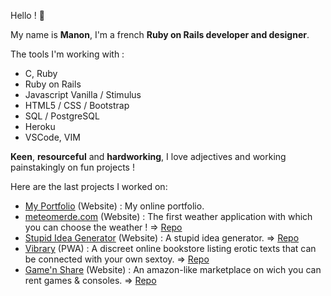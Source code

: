 Hello !  🔆

My name is **Manon**, I'm a french **Ruby on Rails developer and designer**.

The tools I'm working with :

- C, Ruby
- Ruby on Rails
- Javascript Vanilla / Stimulus
- HTML5 / CSS / Bootstrap
- SQL / PostgreSQL
- Heroku
- VSCode, VIM



**Keen**, **resourceful** and **hardworking**, I love adjectives and working painstakingly on fun projects !

Here are the last projects I worked on:

- [My Portfolio](http://manonschnetzler.com) (Website) : My online portfolio.
- [meteomerde.com](http://meteomerde.com) (Website) : The first weather application with which you can choose the weather ! => [Repo](https://github.com/manerschnetzlon/meteomerde)
- [Stupid Idea Generator](https://stupid-idea-generator.herokuapp.com) (Website) : A stupid idea generator. => [Repo](https://github.com/manerschnetzlon/stupid-idea-generator)
- [Vibrary](http://www.vibrary.fr) (PWA) : A discreet online bookstore listing erotic texts that can be connected with your own sextoy. => [Repo](https://github.com/clementlemoigne/vibrary) 
- [Game'n Share](https://airbnb-doriangc-g.herokuapp.com) (Website) : An amazon-like marketplace on wich you can rent games & consoles. => [Repo](https://github.com/DorianGC-G/game-n-share)
